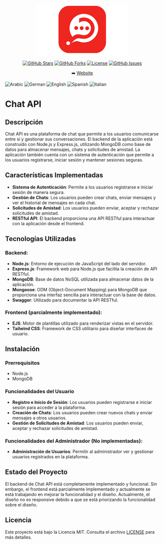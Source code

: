 <p align="center">
    <a href="#"><img src="./src/views/img/logo-chat.png" alt="Project Logo"></a>
</p>

<p align="center">
    <a href="#"><img src="https://img.shields.io/github/stars/your-username/your-repo?style=social" alt="GitHub Stars"></a>
    <a href="#"><img src="https://img.shields.io/github/forks/your-username/your-repo?style=social" alt="GitHub Forks"></a>
    <a href="#"><img src="https://img.shields.io/github/license/your-username/your-repo" alt="License"></a>
    <a href="#"><img src="https://img.shields.io/github/issues/your-username/your-repo" alt="GitHub Issues"></a>
</p>

<p align="center">
    ➡️ <a href="https://chat-websocket-ryky.onrender.com/">Website</a>
</p>

<p align="center" style="display: inline;">
    <img class="flag-img" src="https://flagicons.lipis.dev/flags/4x3/ar.svg" alt="Arabic" width="24" height="24">
    <img class="flag-img" src="https://flagicons.lipis.dev/flags/4x3/de.svg" alt="German" width="24" height="24">
    <img class="flag-img" src="https://flagicons.lipis.dev/flags/4x3/us.svg" alt="English" width="24" height="24">
    <img class="flag-img" src="https://flagicons.lipis.dev/flags/4x3/es.svg" alt="Spanish" width="24" height="24">
    <img class="flag-img" src="https://flagicons.lipis.dev/flags/4x3/it.svg" alt="Italian" width="24" height="24">
</p>

# Chat API

## Descripción

Chat API es una plataforma de chat que permite a los usuarios comunicarse entre sí y gestionar sus conversaciones. El backend de la aplicación está construido con Node.js y Express.js, utilizando MongoDB como base de datos para almacenar mensajes, chats y solicitudes de amistad. La aplicación también cuenta con un sistema de autenticación que permite a los usuarios registrarse, iniciar sesión y mantener sesiones seguras.

## Características Implementadas

- **Sistema de Autenticación**: Permite a los usuarios registrarse e iniciar sesión de manera segura.
- **Gestión de Chats**: Los usuarios pueden crear chats, enviar mensajes y ver el historial de mensajes en cada chat.
- **Solicitudes de Amistad**: Los usuarios pueden enviar, aceptar y rechazar solicitudes de amistad.
- **RESTful API**: El backend proporciona una API RESTful para interactuar con la aplicación desde el frontend.

## Tecnologías Utilizadas

### Backend:
- **Node.js**: Entorno de ejecución de JavaScript del lado del servidor.
- **Express.js**: Framework web para Node.js que facilita la creación de API RESTful.
- **MongoDB**: Base de datos NoSQL utilizada para almacenar datos de la aplicación.
- **Mongoose**: ODM (Object-Document Mapping) para MongoDB que proporciona una interfaz sencilla para interactuar con la base de datos.
- **Swagger**: Utilizado para documentar la API RESTful.

### Frontend (parcialmente implementado):
- **EJS**: Motor de plantillas utilizado para renderizar vistas en el servidor.
- **Tailwind CSS**: Framework de CSS utilitario para diseñar interfaces de usuario.

## Instalación

### Prerrequisitos

- Node.js
- MongoDB


### Funcionalidades del Usuario

- **Registro e Inicio de Sesión**: Los usuarios pueden registrarse e iniciar sesión para acceder a la plataforma.
- **Creación de Chats**: Los usuarios pueden crear nuevos chats y enviar mensajes a otros usuarios.
- **Gestión de Solicitudes de Amistad**: Los usuarios pueden enviar, aceptar y rechazar solicitudes de amistad.

### Funcionalidades del Administrador (No implementadas):

- **Administración de Usuarios**: Permitir al administrador ver y gestionar usuarios registrados en la plataforma.

## Estado del Proyecto

El backend de Chat API está completamente implementado y funcional. Sin embargo, el frontend está parcialmente implementado y actualmente se está trabajando en mejorar la funcionalidad y el diseño. Actualmente, el diseño no es responsive debido a que se está priorizando la funcionalidad sobre el diseño.

## Licencia

Este proyecto está bajo la Licencia MIT. Consulta el archivo [LICENSE](LICENSE) para más detalles.



